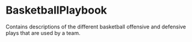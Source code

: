 # BasketballPlaybook
Contains descriptions of the different basketball offensive and defensive plays that are used by a team.
